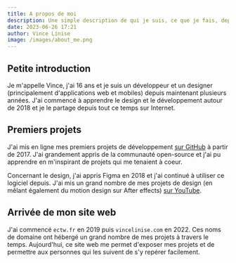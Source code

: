 ```yaml
---
title: A propos de moi
description: Une simple description de qui je suis, ce que je fais, depuis quand, et surtout comment est arrivé ce site web.
date: 2023-06-26 17:21
author: Vince Linise
image: /images/about_me.png
---
```


## Petite introduction
Je m'appelle Vince, j'ai 16 ans et je suis un développeur et un designer (principalement d'applications web et mobiles) depuis maintenant plusieurs années. J'ai commencé à apprendre le design et le développement autour de 2018 et je le partage depuis tout ce temps sur Internet.

## Premiers projets
J'ai mis en ligne mes premiers projets de développement [sur GitHub](https://github.com/ecnivtwelve/) à partir de 2017. J'ai grandement appris de la communauté open-source et j'ai pu apprendre en m'inspirant de projets qui me tenaient à coeur.

Concernant le design, j'ai appris Figma en 2018 et j'ai continué à utiliser ce logiciel depuis. J'ai mis un grand nombre de mes projets de design (en mêlant également du motion design sur After effects) [sur YouTube](https://youtube.com/@ecnivtwelve/).

## Arrivée de mon site web
J'ai commencé `ectw.fr` en 2019 puis `vincelinise.com` en 2022. Ces noms de domaine ont hébergé un grand nombre de mes projets à travers le temps. Aujourd'hui, ce site web me permet d'exposer mes projets et de permettre aux personnes qui les suivent de s'y repérer facilement.